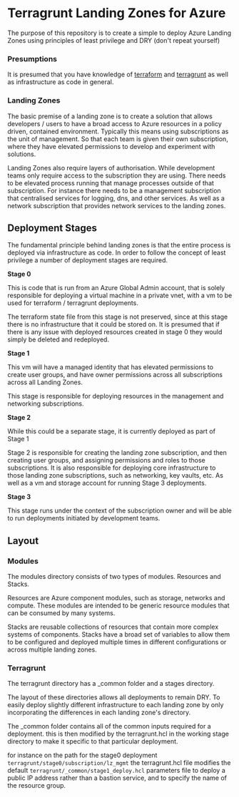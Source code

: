 # Terragrunt Landing Zones for Azure

The purpose of this repository is to create a simple to deploy Azure Landing Zones using principles of least privilege and DRY (don't repeat yourself)

### Presumptions

It is presumed that you have knowledge of [terraform](https://www.terraform.io) and [terragrunt](https://terragrunt.gruntwork.io) as well as infrastructure as code in general.

### Landing Zones

The basic premise of a landing zone is to create a solution that allows developers / users to have a broad access to Azure resources in a policy driven, contained environment. Typically this means using subscriptions as the unit of management. So that each team is given their own subscription, where they have elevated permissions to develop and experiment with solutions.

Landing Zones also require layers of authorisation. While development teams only require access to the subscription they are using. There needs to be elevated process running that manage processes outside of that subscription. For instance there needs to be a management subscription that centralised services for logging, dns, and other services. As well as a network subscription that provides network services to the landing zones.

## Deployment Stages

The fundamental principle behind landing zones is that the entire process is deployed via infrastructure as code. In order to follow the concept of least privilege a number of deployment stages are required.

**Stage 0**

This is code that is run from an Azure Global Admin account, that is solely responsible for deploying a virtual machine in a private vnet, with a vm to be used for terraform / terragrunt deployments.

The terraform state file from this stage is not preserved, since at this stage there is no infrastructure that it could be stored on. It is presumed that if there is any issue with deployed resources created in stage 0 they would simply be deleted and redeployed.

**Stage 1**

This vm will have a managed identity that has elevated permissions to create user groups, and have owner permissions across all subscriptions across all Landing Zones.

This stage is responsible for deploying resources in the management and networking subscriptions.

**Stage 2**

While this could be a separate stage, it is currently deployed as part of Stage 1

Stage 2 is responsible for creating the landing zone subscription, and then creating user groups, and assigning permissions and roles to those subscriptions. It is also responsible for deploying core infrastructure to those landing zone subscriptions, such as networking, key vaults, etc. As well as a vm and storage account for running Stage 3 deployments.

**Stage 3**

This stage runs under the context of the subscription owner and will be able to run deployments initiated by development teams.

## Layout

### Modules

The modules directory consists of two types of modules. Resources and Stacks.

Resources are Azure component modules, such as storage, networks and compute. These modules are intended to be generic resource modules that can be consumed by many systems.

Stacks are reusable collections of resources that contain more complex systems of components. Stacks have a broad set of variables to allow them to be configured and deployed multiple times in different configurations or across multiple landing zones.

### Terragrunt

The terragrunt directory has a _common folder and a stages directory.

The layout of these directories allows all deployments to remain DRY. To easily deploy slightly different infrastructure to each landing zone by only incorporating the differences in each landing zone's directory.

The _common folder contains all of the common inputs required for a deployment. this is then modified by the terragrunt.hcl in the working stage directory to make it specific to that particular deployment.

for instance on the path for the stage0 deployment `terragrunt/stage0/subscription/lz_mgmt`  the terragrunt.hcl file modifies the default `terragrunt/_common/stage1_deploy.hcl` parameters file to deploy a public IP address rather than a bastion service, and to specify the name of the resource group.

